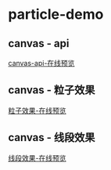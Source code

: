 # particle-demo
## canvas - api

[canvas-api-在线预览](https://luoyuda.github.io/particle-demo/particle-demo/canvas-api.html)

## canvas - 粒子效果

[粒子效果-在线预览](https://luoyuda.github.io/particle-demo/particle-demo/canvas.html)

## canvas - 线段效果

[线段效果-在线预览](https://luoyuda.github.io/particle-demo/particle-demo/canvas-line.html)

